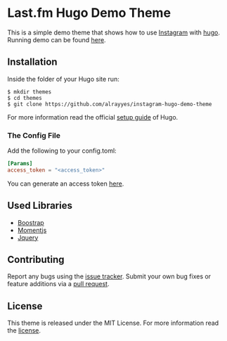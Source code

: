 Last.fm Hugo Demo Theme
=================

This is a simple demo theme that shows how to use [Instagram](https://www.instagram.com/) with [hugo](https://gohugo.io). Running demo can be found [here][demo_page].

Installation
------------

Inside the folder of your Hugo site run:

    $ mkdir themes
    $ cd themes
    $ git clone https://github.com/alrayyes/instagram-hugo-demo-theme

For more information read the official [setup guide][setup_guide] of Hugo.

### The Config File ###

Add the following to your config.toml:

```toml
[Params]
access_token = "<access_token>"
```

You can generate an access token [here](http://instagram.pixelunion.net/).

Used Libraries
---------

- [Boostrap](https://getbootstrap.com/)
- [Momentjs](http://momentjs.com/)
- [Jquery](https://jquery.com/)

Contributing
------------

Report any bugs using the [issue tracker][issue_tracker]. Submit your own bug
fixes or feature additions via a [pull request][pull_request].

License
-------

This theme is released under the MIT License. For more information read the
[license][license].

[demo_page]: https://instagram-hugo-demo.ryankes.eu/
[setup_guide]: http://gohugo.io/overview/installing/
[issue_tracker]: https://github.com/alrayyes/instagram-hugo-demo-theme/issues
[pull_request]: https://github.com/alrayyes/instagram-hugo-demo-theme/pulls
[license]: https://github.com/alrayyes/instagram-hugo-demo-theme/blob/master/LICENSE.md
